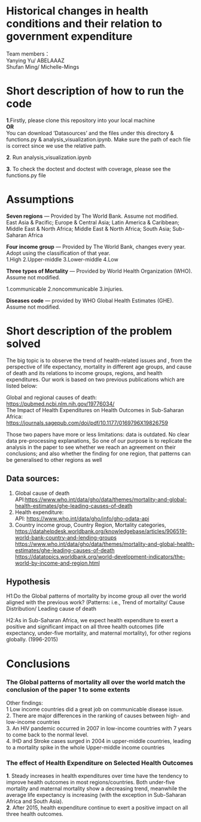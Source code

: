 

# Historical changes in health conditions and their relation to government expenditure

Team members：      
Yanying Yu/ ABELAAAZ  
Shufan Ming/ Michelle-Mings    

# Short description of how to run the code
**1**.Firstly, please clone this repository into your local machine  
  **OR**  
You can download ’Datasources’ and the files under this directory &  functions.py & analysis_visualization.ipynb. Make sure the path of each file is correct since we use the relative path.   
    
**2**. Run analysis_visualization.ipynb    

**3**. To check the doctest and doctest with coverage, please see the functions.py file


# Assumptions 
**Seven regions**  — Provided by The World Bank. Assume not modified.    
East Asia & Pacific; Europe & Central Asia; Latin America & Caribbean;    
Middle East & North Africa; Middle East & North Africa; South Asia; Sub-Saharan Africa    
        
**Four income group** — Provided by The World Bank, changes every year. Adopt using the classification of that year.   
1.High  2.Upper-middle  3.Lower-middle  4.Low      
	
**Three types of Mortality**  — Provided by World Health Organization (WHO). Assume not modified.      
   
1.communicable 2.noncommunicable 3.injuries.       
			
**Diseases code** — provided by WHO Global Health Estimates (GHE). Assume not modified.      

# Short description of the problem solved
The big topic is to observe the trend of health-related issues and , from the perspective of life expectancy, mortality in different age groups, and cause of death and its relations to income groups, regions, and health expenditures. Our work is based on two previous publications which are listed below:

Global and regional causes of death:    
https://pubmed.ncbi.nlm.nih.gov/19776034/         
The Impact of Health Expenditures on Health Outcomes in Sub-Saharan Africa:    
https://journals.sagepub.com/doi/pdf/10.1177/0169796X19826759         
  

Those two papers have more or less limitations: data is outdated. No clear data pre-processing explanations, So one of our purpose is to replicate the analysis in the paper to see whether we reach an agreement on their conclusions; and also whether the finding for one region, that patterns can be generalised to other regions as well    

## Data sources:
1. Global cause of death   
API:https://www.who.int/data/gho/data/themes/mortality-and-global-health-estimates/ghe-leading-causes-of-death      
2. Health expenditure:     
API: https://www.who.int/data/gho/info/gho-odata-api    
3. Country income group, Country Region, Mortality categories,    
https://datahelpdesk.worldbank.org/knowledgebase/articles/906519-world-bank-country-and-lending-groups    
https://www.who.int/data/gho/data/themes/mortality-and-global-health-estimates/ghe-leading-causes-of-death    
https://datatopics.worldbank.org/world-development-indicators/the-world-by-income-and-region.html    

## Hypothesis
H1:Do the Global patterns of mortality by income group all over the world aligned with the previous work? (Patterns: i.e., Trend of mortality/ Cause Distribution/ Leading cause of death

H2:As in Sub-Saharan Africa, we expect health expenditure to exert a positive and significant impact on all three health outcomes (life expectancy, under-five mortality, and maternal mortality), for other regions globally. (1996-2015)


# Conclusions 
 
### The Global patterns of mortality all over the world match the conclusion of the paper 1 to some extents    
Other findings:    
1 Low income countries did a great job on communicable disease issue.    
2. There are major differences in the ranking of causes between high- and low-income countries    
3. An HIV pandemic occurred in 2007 in low-income countries with 7 years to come back to the normal level.    
4. IHD and Stroke cases surged in 2004 in upper-middle countries, leading to a mortality spike in the whole Upper-middle income countries    


### The effect of Health Expenditure on Selected Health Outcomes
**1**. Steady increases in health expenditures over time have the tendency to improve health outcomes in most regions/countries. Both under-five mortality and maternal mortality show a decreasing trend, meanwhile the average life expectancy is increasing (with the exception in Sub-Saharan Africa and South Asia).    
**2**. After 2015, health expenditure continue to exert a positive impact on all three health outcomes. 



